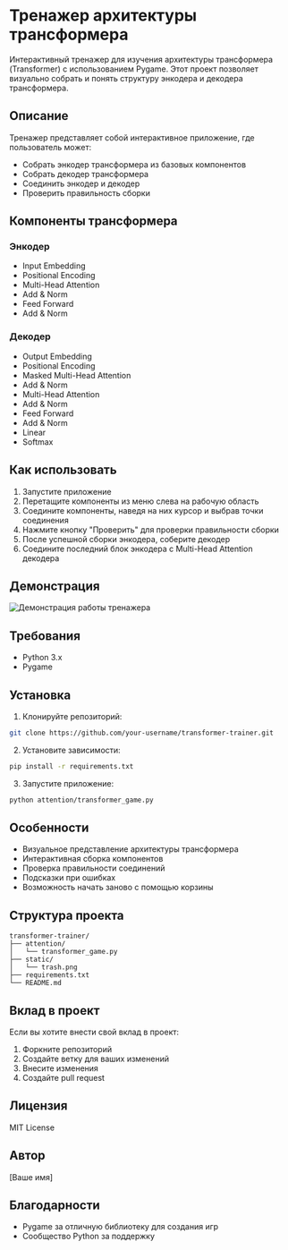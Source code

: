 # Тренажер архитектуры трансформера

Интерактивный тренажер для изучения архитектуры трансформера (Transformer) с использованием Pygame. Этот проект позволяет визуально собрать и понять структуру энкодера и декодера трансформера.

## Описание

Тренажер представляет собой интерактивное приложение, где пользователь может:
- Собрать энкодер трансформера из базовых компонентов
- Собрать декодер трансформера
- Соединить энкодер и декодер
- Проверить правильность сборки

## Компоненты трансформера

### Энкодер
- Input Embedding
- Positional Encoding
- Multi-Head Attention
- Add & Norm
- Feed Forward
- Add & Norm

### Декодер
- Output Embedding
- Positional Encoding
- Masked Multi-Head Attention
- Add & Norm
- Multi-Head Attention
- Add & Norm
- Feed Forward
- Add & Norm
- Linear
- Softmax

## Как использовать

1. Запустите приложение
2. Перетащите компоненты из меню слева на рабочую область
3. Соедините компоненты, наведя на них курсор и выбрав точки соединения
4. Нажмите кнопку "Проверить" для проверки правильности сборки
5. После успешной сборки энкодера, соберите декодер
6. Соедините последний блок энкодера с Multi-Head Attention декодера

## Демонстрация

![Демонстрация работы тренажера](path_to_your_gif.gif)

## Требования

- Python 3.x
- Pygame

## Установка

1. Клонируйте репозиторий:
```bash
git clone https://github.com/your-username/transformer-trainer.git
```

2. Установите зависимости:
```bash
pip install -r requirements.txt
```

3. Запустите приложение:
```bash
python attention/transformer_game.py
```

## Особенности

- Визуальное представление архитектуры трансформера
- Интерактивная сборка компонентов
- Проверка правильности соединений
- Подсказки при ошибках
- Возможность начать заново с помощью корзины

## Структура проекта

```
transformer-trainer/
├── attention/
│   └── transformer_game.py
├── static/
│   └── trash.png
├── requirements.txt
└── README.md
```

## Вклад в проект

Если вы хотите внести свой вклад в проект:
1. Форкните репозиторий
2. Создайте ветку для ваших изменений
3. Внесите изменения
4. Создайте pull request

## Лицензия

MIT License

## Автор

[Ваше имя]

## Благодарности

- Pygame за отличную библиотеку для создания игр
- Сообщество Python за поддержку 
